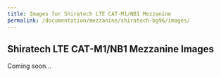 ```yaml
---
title: Images for Shiratech LTE CAT-M1/NB1 Mezzanine
permalink: /documentation/mezzanine/shiratech-bg96/images/
---
```

## Shiratech LTE CAT-M1/NB1 Mezzanine Images

Coming soon...

